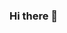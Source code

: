### Hi there 👋

<!--
**maxagno3/maxagno3** is a ✨ _special_ ✨ repository because its `README.md` (this file) appears on your GitHub profile.

Here are some ideas to get you started:

- 🔭 I’m currently working on ...
- 🌱 I’m currently learning ... MERN stack @AltCampus
- 👯 I’m looking to collaborate on ...
- 🤔 I’m looking for help with ...
- 💬 Ask me about ...
- 📫 How to reach me: ... Twitter: https://twitter.com/max_AgNO3 
                          LinkedIn:https://www.linkedin.com/in/mayank-agnihotri-963a421a6/
- 😄 Pronouns: ...
- ⚡ Fun fact: ...
-->
